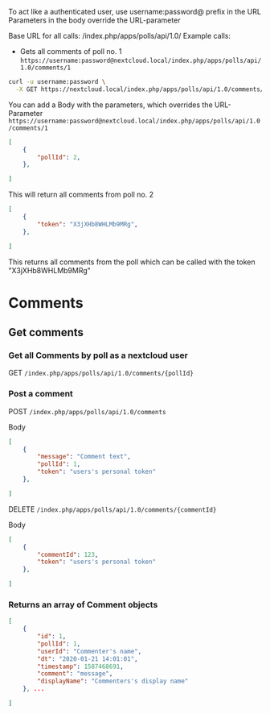 
To act like a authenticated user, use username:password@ prefix in the URL
Parameters in the body override the URL-parameter

Base URL for all calls: /index.php/apps/polls/api/1.0/
Example calls:
* Gets all comments of poll no. 1
`https://username:password@nextcloud.local/index.php/apps/polls/api/1.0/comments/1`
```bash
curl -u username:password \
  -X GET https://nextcloud.local/index.php/apps/polls/api/1.0/comments/1
```

You can add a Body with the parameters, which overrides the URL-Parameter
`https://username:password@nextcloud.local/index.php/apps/polls/api/1.0/comments/1`

```json
[
    {
        "pollId": 2,
    },

]
```

This will return all comments from poll no. 2

```json
[
    {
        "token": "X3jXHb8WHLMb9MRg",
    },

]
```

This returns all comments from the poll which can be called with the token "X3jXHb8WHLMb9MRg"


# Comments
## Get comments
### Get all Comments by poll as a nextcloud user
GET `/index.php/apps/polls/api/1.0/comments/{pollId}`

### Post a comment
POST `/index.php/apps/polls/api/1.0/comments`

Body
```json
[
    {
        "message": "Comment text",
        "pollId": 1,
        "token": "users's personal token"
    },

]
```

DELETE `/index.php/apps/polls/api/1.0/comments/{commentId}`

Body
```json
[
    {
		"commentId": 123,
		"token": "users's personal token"
    },

]
```

### Returns an array of Comment objects
```json
[
    {
        "id": 1,
        "pollId": 1,
        "userId": "Commenter's name",
        "dt": "2020-01-21 14:01:01",
        "timestamp": 1587468691,
        "comment": "message",
        "displayName": "Commenters's display name"
    }, ...

]
```

